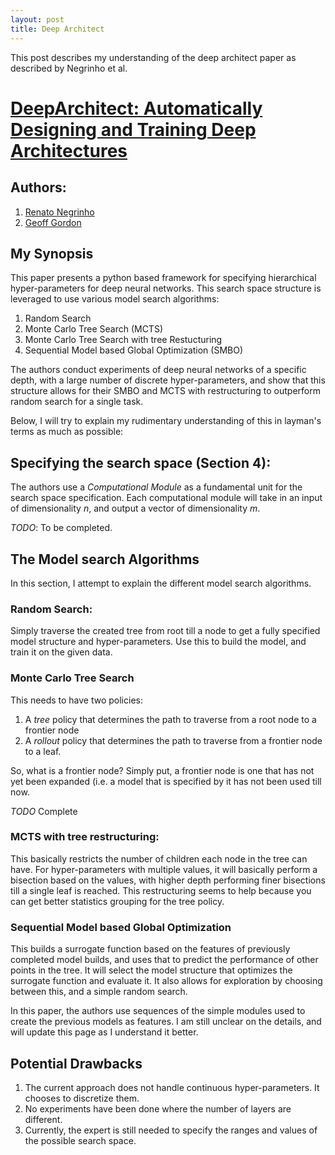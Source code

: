 ```yaml
---
layout: post
title: Deep Architect
---
```


This post describes my understanding of the deep architect paper as described by Negrinho et al.

# [DeepArchitect: Automatically Designing and Training Deep Architectures](https://www.cs.cmu.edu/~negrinho/assets/papers/deep_architect/deep_architect.pdf)

## Authors:
1. [Renato Negrinho](https://www.cs.cmu.edu/~negrinho)
2. [Geoff Gordon](https://www.cs.cmu.edu/~ggordon)


## My Synopsis
This paper presents a python based framework for specifying hierarchical hyper-parameters for deep neural networks. This search space structure is leveraged to use various model search algorithms:

1. Random Search
2. Monte Carlo Tree Search (MCTS)
3. Monte Carlo Tree Search with tree Restucturing
4. Sequential Model based Global Optimization (SMBO)

The authors conduct experiments of deep neural networks of a specific depth, with a large number of discrete hyper-parameters, and show that this structure allows for their SMBO and MCTS with restructuring to outperform random search for a single task.

Below, I will try to explain my rudimentary understanding of this in layman's terms as much as possible:

## Specifying the search space (Section 4):

The authors use a _Computational Module_ as a fundamental unit for the search space specification. Each computational module will take in an input of dimensionality _n_, and output a vector of dimensionality _m_.

*TODO*: To be completed.


## The Model search Algorithms
In this section, I attempt to explain the different model search algorithms.

### Random Search:
Simply traverse the created tree from root till a node to get a fully specified model structure and hyper-parameters.
Use this to build the model, and train it on the given data.

### Monte Carlo Tree Search
This needs to have two policies:
1. A _tree_ policy that determines the path to traverse from a root node to a frontier node
2. A _rollout_ policy that determines the path to traverse from a frontier node to a leaf.

So, what is a frontier node? Simply put, a frontier node is one that has not yet been expanded (i.e. a model that is specified by it has not been used till now.

*TODO* Complete

### MCTS with tree restructuring:

This basically restricts the number of children each node in the tree can have. For hyper-parameters with multiple values, it will basically perform a bisection based on the values, with higher depth performing finer bisections till a single leaf is reached. This restructuring seems to help because you can get better statistics grouping for the tree policy.

### Sequential Model based Global Optimization

This builds a surrogate function based on the features of previously completed model builds, and uses that to predict the performance of other points in the tree. It will select the model structure that optimizes the surrogate function and evaluate it. It also allows for exploration by choosing between this, and a simple random search.

In this paper, the authors use sequences of the simple modules used to create the previous models as features. I am still unclear on the details, and will update this page as I understand it better.


## Potential Drawbacks
1. The current approach does not handle continuous hyper-parameters. It chooses to discretize them.
2. No experiments have been done where the number of layers are different.
3. Currently, the expert is still needed to specify the ranges and values of the possible search space.
